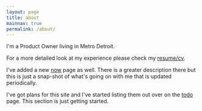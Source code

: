 ```yaml
---
layout: page
title: about
mainnav: true
permalink: /about/
---
```


I'm a Product Owner living in Metro Detroit.

For a more detailed look at my experience please check my [resume/cv].

I've added a new [now] page as well. There is a greater description there but this is just a snap-shot of what's going on with me that is updated periodically.

I've got plans for this site and I've started listing them out over on the [todo] page. This section is just getting started.

[resume/cv]: ../cv
[now]: ../now
[todo]: ../todo